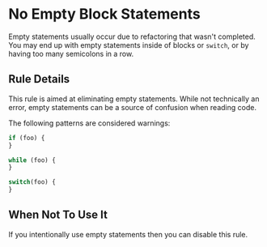 # No Empty Block Statements

Empty statements usually occur due to refactoring that wasn't completed. You may end up with empty statements inside of blocks or `switch`, or by having too many semicolons in a row.

## Rule Details

This rule is aimed at eliminating empty statements. While not technically an error, empty statements can be a source of confusion when reading code.

The following patterns are considered warnings:

```js
if (foo) {
}

while (foo) {
}

switch(foo) {
}
```

## When Not To Use It

If you intentionally use empty statements then you can disable this rule.

